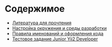 # Содержимое

* [Литература для прочтения](00-what-to-read.md)
* [Настройка окружения и среды разработки](01-environment.md)
* [Правила именований и оформления кода](02-styling-guide.md)
* [Тестовое задание Junior Yii2 Developer](03-junior-trial-task.md)
